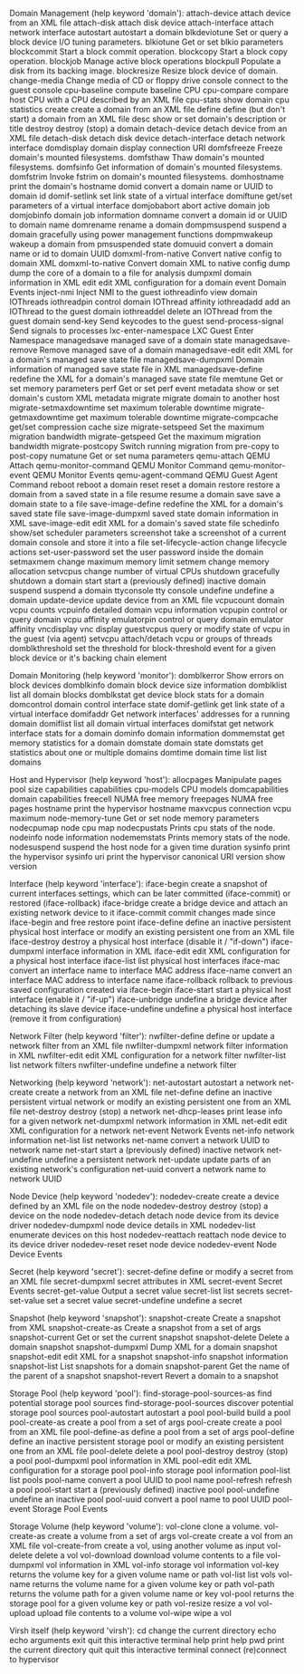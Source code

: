 
Domain Management (help keyword 'domain'):
    attach-device                  attach device from an XML file
    attach-disk                    attach disk device
    attach-interface               attach network interface
    autostart                      autostart a domain
    blkdeviotune                   Set or query a block device I/O tuning parameters.
    blkiotune                      Get or set blkio parameters
    blockcommit                    Start a block commit operation.
    blockcopy                      Start a block copy operation.
    blockjob                       Manage active block operations
    blockpull                      Populate a disk from its backing image.
    blockresize                    Resize block device of domain.
    change-media                   Change media of CD or floppy drive
    console                        connect to the guest console
    cpu-baseline                   compute baseline CPU
    cpu-compare                    compare host CPU with a CPU described by an XML file
    cpu-stats                      show domain cpu statistics
    create                         create a domain from an XML file
    define                         define (but don't start) a domain from an XML file
    desc                           show or set domain's description or title
    destroy                        destroy (stop) a domain
    detach-device                  detach device from an XML file
    detach-disk                    detach disk device
    detach-interface               detach network interface
    domdisplay                     domain display connection URI
    domfsfreeze                    Freeze domain's mounted filesystems.
    domfsthaw                      Thaw domain's mounted filesystems.
    domfsinfo                      Get information of domain's mounted filesystems.
    domfstrim                      Invoke fstrim on domain's mounted filesystems.
    domhostname                    print the domain's hostname
    domid                          convert a domain name or UUID to domain id
    domif-setlink                  set link state of a virtual interface
    domiftune                      get/set parameters of a virtual interface
    domjobabort                    abort active domain job
    domjobinfo                     domain job information
    domname                        convert a domain id or UUID to domain name
    domrename                      rename a domain
    dompmsuspend                   suspend a domain gracefully using power management functions
    dompmwakeup                    wakeup a domain from pmsuspended state
    domuuid                        convert a domain name or id to domain UUID
    domxml-from-native             Convert native config to domain XML
    domxml-to-native               Convert domain XML to native config
    dump                           dump the core of a domain to a file for analysis
    dumpxml                        domain information in XML
    edit                           edit XML configuration for a domain
    event                          Domain Events
    inject-nmi                     Inject NMI to the guest
    iothreadinfo                   view domain IOThreads
    iothreadpin                    control domain IOThread affinity
    iothreadadd                    add an IOThread to the guest domain
    iothreaddel                    delete an IOThread from the guest domain
    send-key                       Send keycodes to the guest
    send-process-signal            Send signals to processes
    lxc-enter-namespace            LXC Guest Enter Namespace
    managedsave                    managed save of a domain state
    managedsave-remove             Remove managed save of a domain
    managedsave-edit               edit XML for a domain's managed save state file
    managedsave-dumpxml            Domain information of managed save state file in XML
    managedsave-define             redefine the XML for a domain's managed save state file
    memtune                        Get or set memory parameters
    perf                           Get or set perf event
    metadata                       show or set domain's custom XML metadata
    migrate                        migrate domain to another host
    migrate-setmaxdowntime         set maximum tolerable downtime
    migrate-getmaxdowntime         get maximum tolerable downtime
    migrate-compcache              get/set compression cache size
    migrate-setspeed               Set the maximum migration bandwidth
    migrate-getspeed               Get the maximum migration bandwidth
    migrate-postcopy               Switch running migration from pre-copy to post-copy
    numatune                       Get or set numa parameters
    qemu-attach                    QEMU Attach
    qemu-monitor-command           QEMU Monitor Command
    qemu-monitor-event             QEMU Monitor Events
    qemu-agent-command             QEMU Guest Agent Command
    reboot                         reboot a domain
    reset                          reset a domain
    restore                        restore a domain from a saved state in a file
    resume                         resume a domain
    save                           save a domain state to a file
    save-image-define              redefine the XML for a domain's saved state file
    save-image-dumpxml             saved state domain information in XML
    save-image-edit                edit XML for a domain's saved state file
    schedinfo                      show/set scheduler parameters
    screenshot                     take a screenshot of a current domain console and store it into a file
    set-lifecycle-action           change lifecycle actions
    set-user-password              set the user password inside the domain
    setmaxmem                      change maximum memory limit
    setmem                         change memory allocation
    setvcpus                       change number of virtual CPUs
    shutdown                       gracefully shutdown a domain
    start                          start a (previously defined) inactive domain
    suspend                        suspend a domain
    ttyconsole                     tty console
    undefine                       undefine a domain
    update-device                  update device from an XML file
    vcpucount                      domain vcpu counts
    vcpuinfo                       detailed domain vcpu information
    vcpupin                        control or query domain vcpu affinity
    emulatorpin                    control or query domain emulator affinity
    vncdisplay                     vnc display
    guestvcpus                     query or modify state of vcpu in the guest (via agent)
    setvcpu                        attach/detach vcpu or groups of threads
    domblkthreshold                set the threshold for block-threshold event for a given block device or it's backing chain element

 Domain Monitoring (help keyword 'monitor'):
    domblkerror                    Show errors on block devices
    domblkinfo                     domain block device size information
    domblklist                     list all domain blocks
    domblkstat                     get device block stats for a domain
    domcontrol                     domain control interface state
    domif-getlink                  get link state of a virtual interface
    domifaddr                      Get network interfaces' addresses for a running domain
    domiflist                      list all domain virtual interfaces
    domifstat                      get network interface stats for a domain
    dominfo                        domain information
    dommemstat                     get memory statistics for a domain
    domstate                       domain state
    domstats                       get statistics about one or multiple domains
    domtime                        domain time
    list                           list domains

 Host and Hypervisor (help keyword 'host'):
    allocpages                     Manipulate pages pool size
    capabilities                   capabilities
    cpu-models                     CPU models
    domcapabilities                domain capabilities
    freecell                       NUMA free memory
    freepages                      NUMA free pages
    hostname                       print the hypervisor hostname
    maxvcpus                       connection vcpu maximum
    node-memory-tune               Get or set node memory parameters
    nodecpumap                     node cpu map
    nodecpustats                   Prints cpu stats of the node.
    nodeinfo                       node information
    nodememstats                   Prints memory stats of the node.
    nodesuspend                    suspend the host node for a given time duration
    sysinfo                        print the hypervisor sysinfo
    uri                            print the hypervisor canonical URI
    version                        show version

 Interface (help keyword 'interface'):
    iface-begin                    create a snapshot of current interfaces settings, which can be later committed (iface-commit) or restored (iface-rollback)
    iface-bridge                   create a bridge device and attach an existing network device to it
    iface-commit                   commit changes made since iface-begin and free restore point
    iface-define                   define an inactive persistent physical host interface or modify an existing persistent one from an XML file
    iface-destroy                  destroy a physical host interface (disable it / "if-down")
    iface-dumpxml                  interface information in XML
    iface-edit                     edit XML configuration for a physical host interface
    iface-list                     list physical host interfaces
    iface-mac                      convert an interface name to interface MAC address
    iface-name                     convert an interface MAC address to interface name
    iface-rollback                 rollback to previous saved configuration created via iface-begin
    iface-start                    start a physical host interface (enable it / "if-up")
    iface-unbridge                 undefine a bridge device after detaching its slave device
    iface-undefine                 undefine a physical host interface (remove it from configuration)

 Network Filter (help keyword 'filter'):
    nwfilter-define                define or update a network filter from an XML file
    nwfilter-dumpxml               network filter information in XML
    nwfilter-edit                  edit XML configuration for a network filter
    nwfilter-list                  list network filters
    nwfilter-undefine              undefine a network filter

 Networking (help keyword 'network'):
    net-autostart                  autostart a network
    net-create                     create a network from an XML file
    net-define                     define an inactive persistent virtual network or modify an existing persistent one from an XML file
    net-destroy                    destroy (stop) a network
    net-dhcp-leases                print lease info for a given network
    net-dumpxml                    network information in XML
    net-edit                       edit XML configuration for a network
    net-event                      Network Events
    net-info                       network information
    net-list                       list networks
    net-name                       convert a network UUID to network name
    net-start                      start a (previously defined) inactive network
    net-undefine                   undefine a persistent network
    net-update                     update parts of an existing network's configuration
    net-uuid                       convert a network name to network UUID

 Node Device (help keyword 'nodedev'):
    nodedev-create                 create a device defined by an XML file on the node
    nodedev-destroy                destroy (stop) a device on the node
    nodedev-detach                 detach node device from its device driver
    nodedev-dumpxml                node device details in XML
    nodedev-list                   enumerate devices on this host
    nodedev-reattach               reattach node device to its device driver
    nodedev-reset                  reset node device
    nodedev-event                  Node Device Events

 Secret (help keyword 'secret'):
    secret-define                  define or modify a secret from an XML file
    secret-dumpxml                 secret attributes in XML
    secret-event                   Secret Events
    secret-get-value               Output a secret value
    secret-list                    list secrets
    secret-set-value               set a secret value
    secret-undefine                undefine a secret

 Snapshot (help keyword 'snapshot'):
    snapshot-create                Create a snapshot from XML
    snapshot-create-as             Create a snapshot from a set of args
    snapshot-current               Get or set the current snapshot
    snapshot-delete                Delete a domain snapshot
    snapshot-dumpxml               Dump XML for a domain snapshot
    snapshot-edit                  edit XML for a snapshot
    snapshot-info                  snapshot information
    snapshot-list                  List snapshots for a domain
    snapshot-parent                Get the name of the parent of a snapshot
    snapshot-revert                Revert a domain to a snapshot

 Storage Pool (help keyword 'pool'):
    find-storage-pool-sources-as   find potential storage pool sources
    find-storage-pool-sources      discover potential storage pool sources
    pool-autostart                 autostart a pool
    pool-build                     build a pool
    pool-create-as                 create a pool from a set of args
    pool-create                    create a pool from an XML file
    pool-define-as                 define a pool from a set of args
    pool-define                    define an inactive persistent storage pool or modify an existing persistent one from an XML file
    pool-delete                    delete a pool
    pool-destroy                   destroy (stop) a pool
    pool-dumpxml                   pool information in XML
    pool-edit                      edit XML configuration for a storage pool
    pool-info                      storage pool information
    pool-list                      list pools
    pool-name                      convert a pool UUID to pool name
    pool-refresh                   refresh a pool
    pool-start                     start a (previously defined) inactive pool
    pool-undefine                  undefine an inactive pool
    pool-uuid                      convert a pool name to pool UUID
    pool-event                     Storage Pool Events

 Storage Volume (help keyword 'volume'):
    vol-clone                      clone a volume.
    vol-create-as                  create a volume from a set of args
    vol-create                     create a vol from an XML file
    vol-create-from                create a vol, using another volume as input
    vol-delete                     delete a vol
    vol-download                   download volume contents to a file
    vol-dumpxml                    vol information in XML
    vol-info                       storage vol information
    vol-key                        returns the volume key for a given volume name or path
    vol-list                       list vols
    vol-name                       returns the volume name for a given volume key or path
    vol-path                       returns the volume path for a given volume name or key
    vol-pool                       returns the storage pool for a given volume key or path
    vol-resize                     resize a vol
    vol-upload                     upload file contents to a volume
    vol-wipe                       wipe a vol

 Virsh itself (help keyword 'virsh'):
    cd                             change the current directory
    echo                           echo arguments
    exit                           quit this interactive terminal
    help                           print help
    pwd                            print the current directory
    quit                           quit this interactive terminal
    connect                        (re)connect to hypervisor
